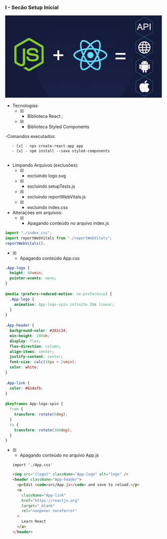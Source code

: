 ### I - Secão Setup Inicial

![image info](./assets/img/nodeReact.jpg)

- Tecnologias:
  - [x] - Biblioteca React ;
  - [x] - Biblioteca Styled Components

-Comandos executados:

```console
   - [x] - npx create-react-app app
   - [x] - npm install --save styled-components
   
```

- Limpando Arquivos (exclusões):
  - [x] - excluindo logo.svg
  - [x] - excluindo setupTests.js
  - [x] - excluindo reportWebVitals.js
  - [x] - excluindo index.css
- Alterações em arquivos:
  - [x] - Apagando conteúdo no arquivo index.js

```javascript
import "./index.css";
import reportWebVitals from "./reportWebVitals";
reportWebVitals();
```

- [x] - Apagando conteúdo App.css

```css
.App-logo {
  height: 40vmin;
  pointer-events: none;
}

@media (prefers-reduced-motion: no-preference) {
  .App-logo {
    animation: App-logo-spin infinite 20s linear;
  }
}

.App-header {
  background-color: #282c34;
  min-height: 100vh;
  display: flex;
  flex-direction: column;
  align-items: center;
  justify-content: center;
  font-size: calc(10px + 2vmin);
  color: white;
}

.App-link {
  color: #61dafb;
}

@keyframes App-logo-spin {
  from {
    transform: rotate(0deg);
  }
  to {
    transform: rotate(360deg);
  }
}
```

- [x] - Apagando conteúdo no arquivo App.js

  ```javasript
  import './App.css'
  ```

  ```html
  <img src="{logo}" className="App-logo" alt="logo" />
  <header className="App-header">
    <p>Edit <code>src/App.js</code> and save to reload.</p>
    <a
      className="App-link"
      href="https://reactjs.org"
      target="_blank"
      rel="noopener noreferrer"
    >
      Learn React
    </a>
  </header>
  ```
